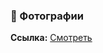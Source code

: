 ### 📸 Фотографии
**Ссылка:** [Смотреть](https://github.com/xxxXalleNxxx/car-studio-16-tg-bot/issues/2)
